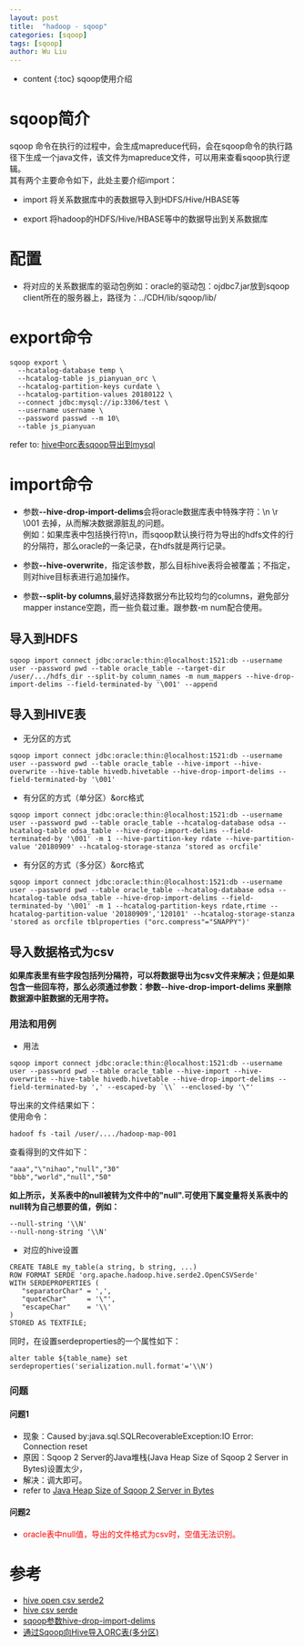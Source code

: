 ```yaml
---
layout: post
title:  "hadoop - sqoop"
categories: [sqoop]
tags: [sqoop]
author: Wu Liu
---
```


* content
{:toc}
sqoop使用介绍





# sqoop简介
 sqoop 命令在执行的过程中，会生成mapreduce代码，会在sqoop命令的执行路径下生成一个java文件，该文件为mapreduce文件，可以用来查看sqoop执行逻辑。<br>
其有两个主要命令如下，此处主要介绍import：

 - import
 将关系数据库中的表数据导入到HDFS/Hive/HBASE等

 - export
 将hadoop的HDFS/Hive/HBASE等中的数据导出到关系数据库

# 配置
 - 将对应的关系数据库的驱动包例如：oracle的驱动包：ojdbc7.jar放到sqoop client所在的服务器上，路径为：../CDH/lib/sqoop/lib/

# export命令
```
sqoop export \
  --hcatalog-database temp \
  --hcatalog-table js_pianyuan_orc \
  --hcatalog-partition-keys curdate \
  --hcatalog-partition-values 20180122 \
  --connect jdbc:mysql://ip:3306/test \
  --username username \
  --password passwd --m 10\
  --table js_pianyuan
```

refer to: [hive中orc表sqoop导出到mysql](https://www.jianshu.com/p/e6c6bfef33bc)

# import命令

  - 参数<b>--hive-drop-import-delims</b>会将oracle数据库表中特殊字符：\n \r \001 去掉，从而解决数据源脏乱的问题。<br/>
例如：如果库表中包括换行符\n，而sqoop默认换行符为导出的hdfs文件的行的分隔符，那么oracle的一条记录，在hdfs就是两行记录。

  - 参数<b>--hive-overwrite</b>，指定该参数，那么目标hive表将会被覆盖；不指定，则对hive目标表进行追加操作。

  - 参数<b>--split-by columns</b>,最好选择数据分布比较均匀的columns，避免部分mapper instance空跑，而一些负载过重。跟参数-m num配合使用。

## 导入到HDFS

```
sqoop import connect jdbc:oracle:thin:@localhost:1521:db --username user --password pwd --table oracle_table --target-dir /user/.../hdfs_dir --split-by column_names -m num_mappers --hive-drop-import-delims --field-terminated-by '\001' --append
```

## 导入到HIVE表

 - 无分区的方式
```
sqoop import connect jdbc:oracle:thin:@localhost:1521:db --username user --password pwd --table oracle_table --hive-import --hive-overwrite --hive-table hivedb.hivetable --hive-drop-import-delims --field-terminated-by '\001'
```

 - 有分区的方式（单分区）&orc格式
```
sqoop import connect jdbc:oracle:thin:@localhost:1521:db --username user --password pwd --table oracle_table --hcatalog-database odsa --hcatalog-table odsa_table --hive-drop-import-delims --field-terminated-by '\001' -m 1 --hive-partition-key rdate --hive-partition-value '20180909' --hcatalog-storage-stanza 'stored as orcfile'
```

 - 有分区的方式（多分区）&orc格式
```
sqoop import connect jdbc:oracle:thin:@localhost:1521:db --username user --password pwd --table oracle_table --hcatalog-database odsa --hcatalog-table odsa_table --hive-drop-import-delims --field-terminated-by '\001' -m 1 --hcatalog-partition-keys rdate,rtime --hcatalog-partition-value '20180909','120101' --hcatalog-storage-stanza 'stored as orcfile tblproperties ("orc.compress"="SNAPPY")'
```

## 导入数据格式为csv

<b>如果库表里有些字段包括列分隔符，可以将数据导出为csv文件来解决；但是如果包含一些回车符，那么必须通过参数：参数<b>--hive-drop-import-delims</b> 来删除数据源中脏数据的无用字符。</b>

### 用法和用例

 - 用法
```
sqoop import connect jdbc:oracle:thin:@localhost:1521:db --username user --password pwd --table oracle_table --hive-import --hive-overwrite --hive-table hivedb.hivetable --hive-drop-import-delims --field-terminated-by ',' --escaped-by `\\` --enclosed-by '\"'
```

导出来的文件结果如下：<br/>
使用命令：<br/>
```
hadoof fs -tail /user/..../hadoop-map-001
```
查看得到的文件如下：<br/>
```
"aaa","\"nihao","null","30"
"bbb","world","null","50"
```

<b>如上所示，关系表中的null被转为文件中的"null".可使用下属变量将关系表中的null转为自己想要的值，例如：</b>
```
--null-string '\\N'
--null-nong-string '\\N'
```


 - 对应的hive设置

```
CREATE TABLE my_table(a string, b string, ...)
ROW FORMAT SERDE 'org.apache.hadoop.hive.serde2.OpenCSVSerde'
WITH SERDEPROPERTIES (
   "separatorChar" = ',',
   "quoteChar"     = '\"',
   "escapeChar"    = '\\'
)  
STORED AS TEXTFILE;
```

同时，在设置serdeproperties的一个属性如下：
```
alter table ${table_name} set serdeproperties('serialization.null.format'='\\N')
```

### 问题

#### 问题1
 - 现象：Caused by:java.sql.SQLRecoverableException:IO Error: Connection reset<br/>
 - 原因：Sqoop 2 Server的Java堆栈(Java Heap Size of Sqoop 2 Server in Bytes)设置太少，
 - 解决：调大即可。
 - refer to [Java Heap Size of Sqoop 2 Server in Bytes](https://www.cloudera.com/documentation/enterprise/properties/5-8-x/topics/cm_props_cdh470_sqoop2.html)

#### 问题2
 - <font color='red'>oracle表中null值，导出的文件格式为csv时，空值无法识别。</font>

# 参考
 - [hive open csv serde2](https://cwiki.apache.org/confluence/display/Hive/CSV+Serde)
 - [hive csv serde](https://github.com/ogrodnek/csv-serde)
 - [sqoop参数hive-drop-import-delims](http://www.cnblogs.com/hark0623/p/5680754.html)
 - [通过Sqoop向Hive导入ORC表(多分区)](http://hejunhao.me/archives/628)
